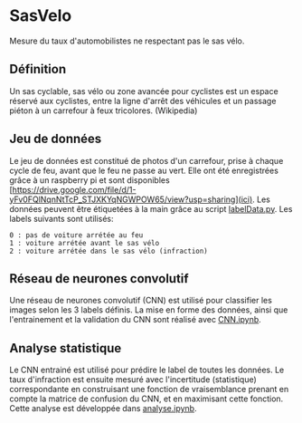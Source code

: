 # SasVelo
Mesure du taux d'automobilistes ne respectant pas le sas vélo.


## Définition

Un sas cyclable, sas vélo ou zone avancée pour cyclistes est un espace réservé aux cyclistes, entre la ligne d'arrêt des véhicules et un passage piéton à un carrefour à feux tricolores. (Wikipedia)


## Jeu de données

Le jeu de données est constitué de photos d'un carrefour, prise à chaque cycle de feu, avant que le feu ne passe au vert. Elle ont été enregistrées grâce à un raspberry pi et sont disponibles [https://drive.google.com/file/d/1-yFv0FQlNqnNtTcP_STJXKYqNGWPOW65/view?usp=sharing](ici).
Les données peuvent être étiquetées à la main grâce au script [labelData.py](labelData.py). Les labels suivants sont utilisés:
```
0 : pas de voiture arrétée au feu
1 : voiture arrétée avant le sas vélo
2 : voiture arrétée dans le sas vélo (infraction)
```


## Réseau de neurones convolutif

Une réseau de neurones convolutif (CNN) est utilisé pour classifier les images selon les 3 labels définis. La mise en forme des données, ainsi que l'entrainement et la validation du CNN sont réalisé avec [CNN.ipynb](CNN.ipynb).


## Analyse statistique

Le CNN entrainé est utilisé pour prédire le label de toutes les données. Le taux d'infraction est ensuite mesuré avec l'incertitude (statistique) correspondante en construisant une fonction de vraisemblance prenant en compte la matrice de confusion du CNN, et en maximisant cette fonction.
Cette analyse est développée dans [analyse.ipynb](analyse.ipynb).